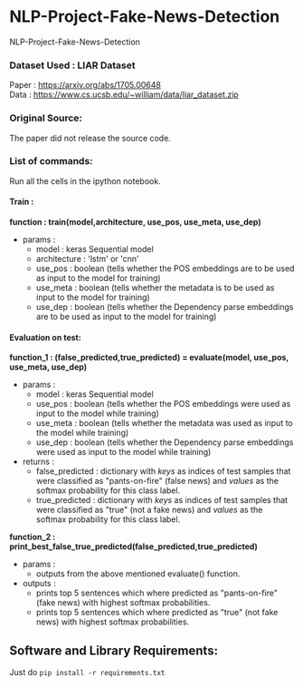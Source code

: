 # NLP-Project-Fake-News-Detection
NLP-Project-Fake-News-Detection

### Dataset Used : LIAR Dataset 
Paper : https://arxiv.org/abs/1705.00648 <br>
Data : https://www.cs.ucsb.edu/~william/data/liar_dataset.zip

### Original Source:
The paper did not release the source code.

### List of commands:
Run all the cells in the ipython notebook.

#### Train :
**function : train(model,architecture, use_pos, use_meta, use_dep)** <br>
* params : <br>
  - model : keras Sequential model <br>
  - architecture : 'lstm' or 'cnn' <br>
  - use_pos : boolean (tells whether the POS embeddings are to be used as input to the model for training) <br>
  - use_meta : boolean (tells whether the metadata is to be used as input to the model for training)  <br>
  - use_dep : boolean (tells whether the Dependency parse embeddings are to be used as input to the model for training)  <br>

#### Evaluation on test:
**function_1 : (false_predicted,true_predicted) = evaluate(model, use_pos, use_meta, use_dep)**
* params : <br>
  - model : keras Sequential model <br>
  - use_pos : boolean (tells whether the POS embeddings were used as input to the model while training) <br>
  - use_meta : boolean (tells whether the metadata was used as input to the model while training)  <br>
  - use_dep : boolean (tells whether the Dependency parse embeddings were used as input to the model while training)  <br>
* returns : <br>
  - false_predicted : dictionary with *keys* as indices of test samples that were classified as "pants-on-fire" (false news) and *values* as the softmax probability for this class label. <br>
  - true_predicted : dictionary with *keys* as indices of test samples that were classified as "true" (not a fake news) and *values* as the softmax probability for this class label.  <br>

**function_2 : print_best_false_true_predicted(false_predicted,true_predicted)**
* params : <br>
  - outputs from the above mentioned evaluate() function. <br>
* outputs : 
  - prints top 5 sentences which where predicted as "pants-on-fire" (fake news) with highest softmax probabilities. <Br>
  - prints top 5 sentences which where predicted as "true" (not fake news) with highest softmax probabilities.
  

## Software and Library Requirements:

Just do `pip install -r requirements.txt`